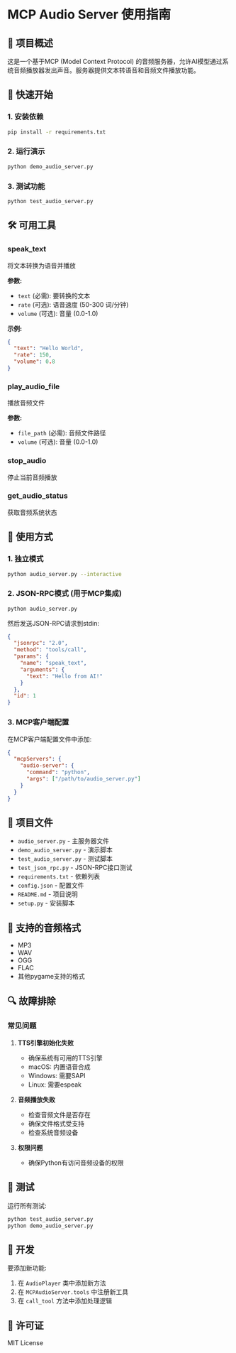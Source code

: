 # MCP Audio Server 使用指南

## 🎯 项目概述

这是一个基于MCP (Model Context Protocol) 的音频服务器，允许AI模型通过系统音频播放器发出声音。服务器提供文本转语音和音频文件播放功能。

## 🚀 快速开始

### 1. 安装依赖

```bash
pip install -r requirements.txt
```

### 2. 运行演示

```bash
python demo_audio_server.py
```

### 3. 测试功能

```bash
python test_audio_server.py
```

## 🛠️ 可用工具

### speak_text
将文本转换为语音并播放

**参数:**
- `text` (必需): 要转换的文本
- `rate` (可选): 语音速度 (50-300 词/分钟)
- `volume` (可选): 音量 (0.0-1.0)

**示例:**
```json
{
  "text": "Hello World",
  "rate": 150,
  "volume": 0.8
}
```

### play_audio_file
播放音频文件

**参数:**
- `file_path` (必需): 音频文件路径
- `volume` (可选): 音量 (0.0-1.0)

### stop_audio
停止当前音频播放

### get_audio_status
获取音频系统状态

## 🔧 使用方式

### 1. 独立模式
```bash
python audio_server.py --interactive
```

### 2. JSON-RPC模式 (用于MCP集成)
```bash
python audio_server.py
```

然后发送JSON-RPC请求到stdin:
```json
{
  "jsonrpc": "2.0",
  "method": "tools/call",
  "params": {
    "name": "speak_text",
    "arguments": {
      "text": "Hello from AI!"
    }
  },
  "id": 1
}
```

### 3. MCP客户端配置

在MCP客户端配置文件中添加:
```json
{
  "mcpServers": {
    "audio-server": {
      "command": "python",
      "args": ["/path/to/audio_server.py"]
    }
  }
}
```

## 📁 项目文件

- `audio_server.py` - 主服务器文件
- `demo_audio_server.py` - 演示脚本
- `test_audio_server.py` - 测试脚本
- `test_json_rpc.py` - JSON-RPC接口测试
- `requirements.txt` - 依赖列表
- `config.json` - 配置文件
- `README.md` - 项目说明
- `setup.py` - 安装脚本

## 🎵 支持的音频格式

- MP3
- WAV
- OGG
- FLAC
- 其他pygame支持的格式

## 🔍 故障排除

### 常见问题

1. **TTS引擎初始化失败**
   - 确保系统有可用的TTS引擎
   - macOS: 内置语音合成
   - Windows: 需要SAPI
   - Linux: 需要espeak

2. **音频播放失败**
   - 检查音频文件是否存在
   - 确保文件格式受支持
   - 检查系统音频设备

3. **权限问题**
   - 确保Python有访问音频设备的权限

## 🧪 测试

运行所有测试:
```bash
python test_audio_server.py
python demo_audio_server.py
```

## 📝 开发

要添加新功能:
1. 在 `AudioPlayer` 类中添加新方法
2. 在 `MCPAudioServer.tools` 中注册新工具
3. 在 `call_tool` 方法中添加处理逻辑

## 📄 许可证

MIT License
